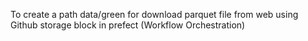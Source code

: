To create a path data/green for download parquet file from web using Github storage block in prefect (Workflow Orchestration)